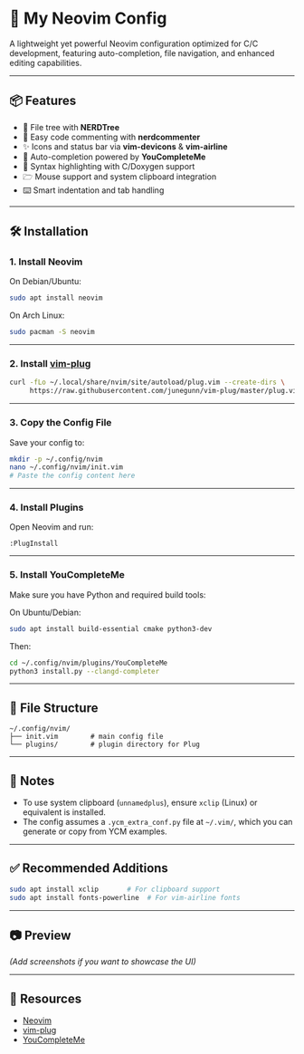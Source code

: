 # 🧠 My Neovim Config

A lightweight yet powerful Neovim configuration optimized for C/C development, featuring auto-completion, file navigation, and enhanced editing capabilities.

---

## 📦 Features

* 📁 File tree with **NERDTree**
* 💬 Easy code commenting with **nerdcommenter**
* ✨ Icons and status bar via **vim-devicons** & **vim-airline**
* 🤖 Auto-completion powered by **YouCompleteMe**
* 📜 Syntax highlighting with C/Doxygen support
* 🗁️ Mouse support and system clipboard integration
* ⌨️ Smart indentation and tab handling

---

## 🛠 Installation

### 1. **Install Neovim**

On Debian/Ubuntu:

```bash
sudo apt install neovim
```

On Arch Linux:

```bash
sudo pacman -S neovim
```

---

### 2. **Install [vim-plug](https://github.com/junegunn/vim-plug)**

```bash
curl -fLo ~/.local/share/nvim/site/autoload/plug.vim --create-dirs \
     https://raw.githubusercontent.com/junegunn/vim-plug/master/plug.vim
```

---

### 3. **Copy the Config File**

Save your config to:

```bash
mkdir -p ~/.config/nvim
nano ~/.config/nvim/init.vim
# Paste the config content here
```

---

### 4. **Install Plugins**

Open Neovim and run:

```vim
:PlugInstall
```

---

### 5. **Install YouCompleteMe**

Make sure you have Python and required build tools:

On Ubuntu/Debian:

```bash
sudo apt install build-essential cmake python3-dev
```

Then:

```bash
cd ~/.config/nvim/plugins/YouCompleteMe
python3 install.py --clangd-completer
```

---

## 📁 File Structure

```text
~/.config/nvim/
├── init.vim        # main config file
└── plugins/        # plugin directory for Plug
```

---

## 🧠 Notes

* To use system clipboard (`unnamedplus`), ensure `xclip` (Linux) or equivalent is installed.
* The config assumes a `.ycm_extra_conf.py` file at `~/.vim/`, which you can generate or copy from YCM examples.

---

## ✅ Recommended Additions

```bash
sudo apt install xclip       # For clipboard support
sudo apt install fonts-powerline  # For vim-airline fonts
```

---

## 📷 Preview

*(Add screenshots if you want to showcase the UI)*

---

## 🔗 Resources

* [Neovim](https://neovim.io/)
* [vim-plug](https://github.com/junegunn/vim-plug)
* [YouCompleteMe](https://github.com/ycm-core/YouCompleteMe)
